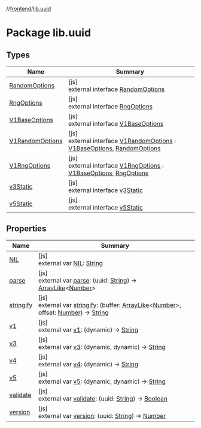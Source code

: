 //[frontend](../../index.md)/[lib.uuid](index.md)

# Package lib.uuid

## Types

| Name | Summary |
|---|---|
| [RandomOptions](-random-options/index.md) | [js]<br>external interface [RandomOptions](-random-options/index.md) |
| [RngOptions](-rng-options/index.md) | [js]<br>external interface [RngOptions](-rng-options/index.md) |
| [V1BaseOptions](-v1-base-options/index.md) | [js]<br>external interface [V1BaseOptions](-v1-base-options/index.md) |
| [V1RandomOptions](-v1-random-options/index.md) | [js]<br>external interface [V1RandomOptions](-v1-random-options/index.md) : [V1BaseOptions](-v1-base-options/index.md), [RandomOptions](-random-options/index.md) |
| [V1RngOptions](-v1-rng-options/index.md) | [js]<br>external interface [V1RngOptions](-v1-rng-options/index.md) : [V1BaseOptions](-v1-base-options/index.md), [RngOptions](-rng-options/index.md) |
| [v3Static](v3-static/index.md) | [js]<br>external interface [v3Static](v3-static/index.md) |
| [v5Static](v5-static/index.md) | [js]<br>external interface [v5Static](v5-static/index.md) |

## Properties

| Name | Summary |
|---|---|
| [NIL](-n-i-l.md) | [js]<br>external var [NIL](-n-i-l.md): [String](https://kotlinlang.org/api/latest/jvm/stdlib/kotlin/-string/index.html) |
| [parse](parse.md) | [js]<br>external var [parse](parse.md): (uuid: [String](https://kotlinlang.org/api/latest/jvm/stdlib/kotlin/-string/index.html)) -&gt; [ArrayLike](../lib.tsstdlib/-array-like/index.md)&lt;[Number](https://kotlinlang.org/api/latest/jvm/stdlib/kotlin/-number/index.html)&gt; |
| [stringify](stringify.md) | [js]<br>external var [stringify](stringify.md): (buffer: [ArrayLike](../lib.tsstdlib/-array-like/index.md)&lt;[Number](https://kotlinlang.org/api/latest/jvm/stdlib/kotlin/-number/index.html)&gt;, offset: [Number](https://kotlinlang.org/api/latest/jvm/stdlib/kotlin/-number/index.html)) -&gt; [String](https://kotlinlang.org/api/latest/jvm/stdlib/kotlin/-string/index.html) |
| [v1](v1.md) | [js]<br>external var [v1](v1.md): (dynamic) -&gt; [String](https://kotlinlang.org/api/latest/jvm/stdlib/kotlin/-string/index.html) |
| [v3](v3.md) | [js]<br>external var [v3](v3.md): (dynamic, dynamic) -&gt; [String](https://kotlinlang.org/api/latest/jvm/stdlib/kotlin/-string/index.html) |
| [v4](v4.md) | [js]<br>external var [v4](v4.md): (dynamic) -&gt; [String](https://kotlinlang.org/api/latest/jvm/stdlib/kotlin/-string/index.html) |
| [v5](v5.md) | [js]<br>external var [v5](v5.md): (dynamic, dynamic) -&gt; [String](https://kotlinlang.org/api/latest/jvm/stdlib/kotlin/-string/index.html) |
| [validate](validate.md) | [js]<br>external var [validate](validate.md): (uuid: [String](https://kotlinlang.org/api/latest/jvm/stdlib/kotlin/-string/index.html)) -&gt; [Boolean](https://kotlinlang.org/api/latest/jvm/stdlib/kotlin/-boolean/index.html) |
| [version](version.md) | [js]<br>external var [version](version.md): (uuid: [String](https://kotlinlang.org/api/latest/jvm/stdlib/kotlin/-string/index.html)) -&gt; [Number](https://kotlinlang.org/api/latest/jvm/stdlib/kotlin/-number/index.html) |

